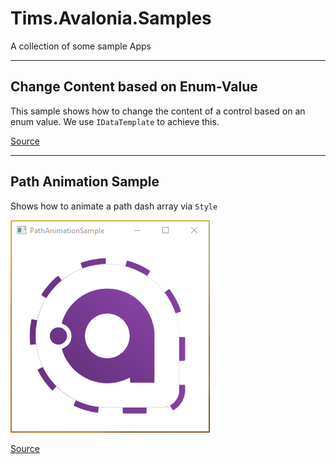 # Tims.Avalonia.Samples
A collection of some sample Apps


----------

## Change Content based on Enum-Value

This sample shows how to change the content of a control based on an enum value. We use `IDataTemplate` to achieve this. 

[Source](src/ChangeContentBasedOnEnumSample)


-------- 

## Path Animation Sample

Shows how to animate a path dash array via `Style`

![](Img/PathAnimationSample.png)

[Source](src/PathAnimationSample)
